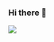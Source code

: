 ### Hi there 👋
<img src="https://capsule-render.vercel.app/api?type=waving&color=auto&height=200&section=header&text= Hi! soomin Github 😋&fontSize=90" />
<!--
**soomminglee/soomminglee** is a ✨ _special_ ✨ repository because its `README.md` (this file) appears on your GitHub profile.

Here are some ideas to get you started:

- 🔭 I’m currently working on ...
- 🌱 I’m currently learning ...
- 👯 I’m looking to collaborate on ...
- 🤔 I’m looking for help with ...
- 💬 Ask me about ...
- 📫 How to reach me: ...
- 😄 Pronouns: ...
- ⚡ Fun fact: ...
-->
